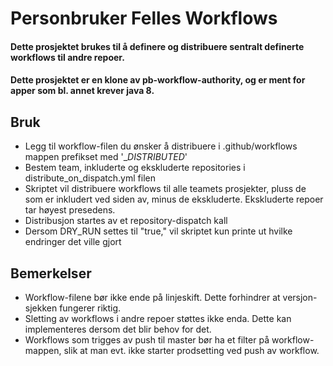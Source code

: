 # Personbruker Felles Workflows

#### Dette prosjektet brukes til å definere og distribuere sentralt definerte workflows til andre repoer. 
#### Dette prosjektet er en klone av pb-workflow-authority, og er ment for apper som bl. annet krever java 8.

## Bruk

- Legg til workflow-filen du ønsker å distribuere i .github/workflows mappen prefikset med '__DISTRIBUTED_'
- Bestem team, inkluderte og ekskluderte repositories i distribute_on_dispatch.yml filen
- Skriptet vil distribuere workflows til alle teamets prosjekter, pluss de som er inkludert ved siden av, minus de ekskluderte. Ekskluderte repoer tar høyest presedens.
- Distribusjon startes av et repository-dispatch kall
- Dersom DRY_RUN settes til "true," vil skriptet kun printe ut hvilke endringer det ville gjort


## Bemerkelser

- Workflow-filene bør ikke ende på linjeskift. Dette forhindrer at versjon-sjekken fungerer riktig.
- Sletting av workflows i andre repoer støttes ikke enda. Dette kan implementeres dersom det blir behov for det.
- Workflows som trigges av push til master bør ha et filter på workflow-mappen, slik at man evt. ikke starter prodsetting ved push av workflow.
